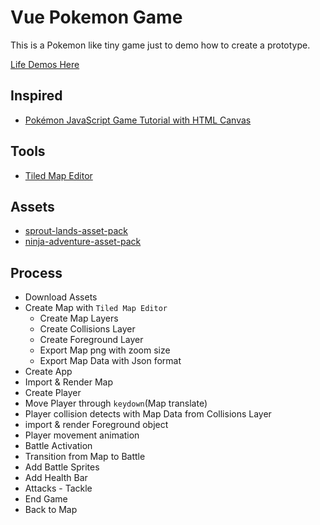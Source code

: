 # Vue Pokemon Game

This is a Pokemon like tiny game just to demo how to create a prototype.

[Life Demos Here](https://johnnywang1994.github.io/vue-pokemon-game)


## Inspired
- [Pokémon JavaScript Game Tutorial with HTML Canvas](https://www.youtube.com/watch?v=yP5DKzriqXA)

## Tools
- [Tiled Map Editor](https://www.mapeditor.org/)

## Assets
- [sprout-lands-asset-pack](https://cupnooble.itch.io/sprout-lands-asset-pack)
- [ninja-adventure-asset-pack](https://pixel-boy.itch.io/ninja-adventure-asset-pack)

## Process
- Download Assets
- Create Map with `Tiled Map Editor`
    - Create Map Layers
    - Create Collisions Layer
    - Create Foreground Layer
    - Export Map png with zoom size
    - Export Map Data with Json format
- Create App
- Import & Render Map
- Create Player
- Move Player through `keydown`(Map translate)
- Player collision detects with Map Data from Collisions Layer
- import & render Foreground object
- Player movement animation
- Battle Activation
- Transition from Map to Battle
- Add Battle Sprites
- Add Health Bar
- Attacks - Tackle
- End Game
- Back to Map